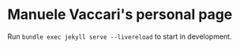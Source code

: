 # Manuele Vaccari's personal page

Run `bundle exec jekyll serve --livereload` to start in development.
